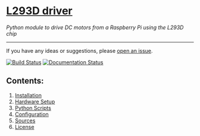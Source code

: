 # [L293D driver](https://jamesevickery.github.io/l293d/)
*Python module to drive DC motors from a Raspberry Pi using the L293D chip*

---

If you have any ideas or suggestions, please [open an issue](https://github.com/jamesevickery/l293d/issues/new).

[![Build Status](https://travis-ci.org/jamesevickery/l293d.svg?branch=master)](https://travis-ci.org/jamesevickery/l293d)
[![Documentation Status](https://readthedocs.org/projects/l293d/badge/?version=latest)](http://l293d.readthedocs.io/en/latest/?badge=latest)


## Contents:
1. [Installation](#installation)
2. [Hardware Setup](#hardware-setup)
3. [Python Scripts](#python-scripts)
4. [Configuration](#configuration)
5. [Sources](#sources)
6. [License](#license)
